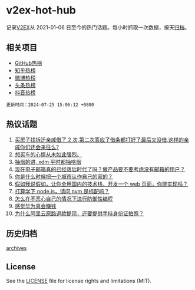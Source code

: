 # v2ex-hot-hub

 记录[V2EX](https://www.v2ex.com/)从 2021-01-06 日至今的热门话题。每小时抓取一次数据，按天[归档](archives)。
 
 ## 相关项目

- [GitHub热榜](https://github.com/it985/github-hot-hub)
- [知乎热榜](https://github.com/it985/zhihu-hot-hub)
- [微博热榜](https://github.com/it985/weibo-hot-hub)
- [头条热榜](https://github.com/it985/toutiao-hot-hub)
- [抖音热榜](https://github.com/it985/douyin-hot-hub)


 `更新时间：2024-07-25 15:06:12 +0800`

## 热议话题

1. [买房子找拆迁亲戚借了 2 次,第二次答应了借条都打好了最后又没借,这样的亲戚你们还会来往么?](https://www.v2ex.com/t/1059724)
1. [想买车的心情从未如此强烈。](https://www.v2ex.com/t/1059802)
1. [抽烟的进, xdm 平时都抽啥烟](https://www.v2ex.com/t/1059875)
1. [现在电子邮箱真的已经落后时代了吗？做产品要不要考虑没有邮箱的用户？](https://www.v2ex.com/t/1059889)
1. [你是什么时候把一个城市认作自己的家的？](https://www.v2ex.com/t/1059771)
1. [假如我说假如，让你全用国内的技术栈，开发一个 web 页面，你能实现吗？](https://www.v2ex.com/t/1059754)
1. [打算学下 node.js，请问 nvm 是标配吗？](https://www.v2ex.com/t/1059859)
1. [怎么在不恶心自己的情况下进行防御性编程](https://www.v2ex.com/t/1059747)
1. [感觉华为真会赚钱](https://www.v2ex.com/t/1059883)
1. [为什么阿里云原路退款提现，还要提供手持身份证拍照？](https://www.v2ex.com/t/1059864)

## 历史归档

[archives](archives)

## License

See the [LICENSE](LICENSE) file for license rights and limitations (MIT).
